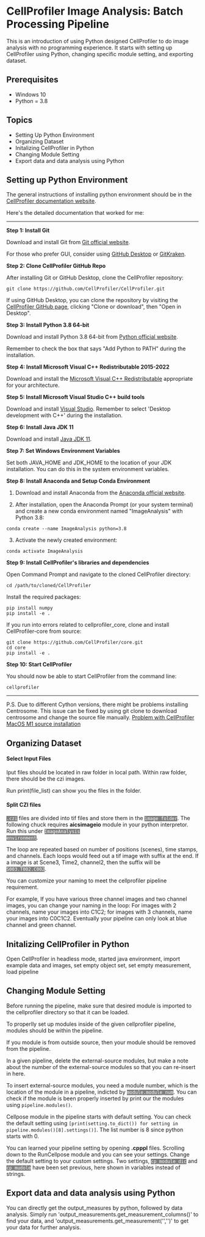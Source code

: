# CellProfiler Image Analysis: Batch Processing Pipeline

This is an introduction of using Python designed CellProfiler to do image analysis with no programming experience. It starts with setting up CellProfiler using Python, changing specific module setting, and exporting dataset. 

## Prerequisites
- Windows 10
- Python = 3.8

## Topics
- Setting Up Python Environment
- Organizing Dataset
- Initalizing CellProfiler in Python
- Changing Module Setting
- Export data and data analysis using Python

## Setting up Python Environment
The general instructions of installing python environment should be in the [CellProfiler documentation website](https://github.com/CellProfiler/CellProfiler/wiki/Source-installation-%28Windows%29).

Here's the detailed documentation that worked for me: 

---

**Step 1: Install Git**

Download and install Git from [Git official website](https://git-scm.com/download/win).

For those who prefer GUI, consider using [GitHub Desktop](https://desktop.github.com/) or [GitKraken](https://www.gitkraken.com/).

**Step 2: Clone CellProfiler GitHub Repo**

After installing Git or GitHub Desktop, clone the CellProfiler repository:

```
git clone https://github.com/CellProfiler/CellProfiler.git
```

If using GitHub Desktop, you can clone the repository by visiting the [CellProfiler GitHub page](https://github.com/CellProfiler/CellProfiler), clicking "Clone or download", then "Open in Desktop".

**Step 3: Install Python 3.8 64-bit**

Download and install Python 3.8 64-bit from [Python official website](https://www.python.org/downloads/).

Remember to check the box that says "Add Python to PATH" during the installation.

**Step 4: Install Microsoft Visual C++ Redistributable 2015-2022**

Download and install the [Microsoft Visual C++ Redistributable](https://visualstudio.microsoft.com/vs/features/cplusplus/) appropriate for your architecture.

**Step 5: Install Microsoft Visual Studio C++ build tools**

Download and install [Visual Studio](https://visualstudio.microsoft.com/). Remember to select 'Desktop development with C++' during the installation.

**Step 6: Install Java JDK 11**

Download and install [Java JDK 11](https://www.oracle.com/java/technologies/javase-jdk11-downloads.html).

**Step 7: Set Windows Environment Variables**

Set both JAVA_HOME and JDK_HOME to the location of your JDK installation. You can do this in the system environment variables.

**Step 8: Install Anaconda and Setup Conda Environment**

1. Download and install Anaconda from the [Anaconda official website](https://www.anaconda.com/products/distribution).
   
2. After installation, open the Anaconda Prompt (or your system terminal) and create a new conda environment named "ImageAnalysis" with Python 3.8:

```
conda create --name ImageAnalysis python=3.8
```

3. Activate the newly created environment:

```
conda activate ImageAnalysis
```

**Step 9: Install CellProfiler's libraries and dependencies**

Open Command Prompt and navigate to the cloned CellProfiler directory:

```
cd /path/to/cloned/CellProfiler
```

Install the required packages:

```
pip install numpy
pip install -e .
```

If you run into errors related to cellprofiler_core, clone and install CellProfiler-core from source:

```
git clone https://github.com/CellProfiler/core.git
cd core 
pip install -e .
```

**Step 10: Start CellProfiler**

You should now be able to start CellProfiler from the command line:

```
cellprofiler
```

---

P.S. Due to different Cython versions, there might be problems installing Centrosome. This issue can be fixed by using git clone to download centrosome and change the source file manually. [Problem with CellProfiler MacOS M1 source installation](https://forum.image.sc/t/problem-with-cellprofiler-macos-m1-source-installation/83954/2)


## Organizing Dataset

#### Select Input Files

Iput files should be located in <a>raw</a> folder in local path. Within raw folder, there should be the czi images. 

Run print(file_list) can show you the files in the folder. 

#### Split CZI files

<code style="background:grey;color:white">.czi</code> files are divided into tif files and store them in the <code style="background:grey;color:white">image folder</code>. The following chuck requires **aicsimageio** module in your python interpretor. Run this under <code style="background:grey;color:white">ImageAnalysis environment</code>. 

The loop are repeated based on number of positions (scenes), time stamps, and channels. Each loops would feed out a tif image with suffix at the end. If a image is at Scene3, Time2, channel2, then the suffix will be <code style="background:grey;color:white">S003.T002.C002</code>. 

You can customize your naming to meet the cellprofiler pipeline requirement. 

For example, 
If you have various three channel images and two channel images, you can change your naming in the loop: For images with 2 channels, name your images into C1C2; for images with 3 channels, name your images into C0C1C2. Eventually your pipeline can only look at blue channel and green channel.

## Initalizing CellProfiler in Python

Open CellProfiler in headless mode, started java environment, import example data and images, set empty object set, set empty measurement, load pipeline

## Changing Module Setting

Before running the pipeline, make sure that desired module is imported to the cellprofiler directory so that it can be loaded.

To properlly set up modules inside of the given cellprofiler pipeline, modules should be within the pipeline. 

If you module is from outside source, then your module should be removed from the pipeline. 

In a given pipeline, delete the external-source modules, but make a note about the number of the external-source modules so that you can re-insert in here. 

To insert external-source modules, you need a module number, which is the location of the module in a pipeline, indicted by <code style="background:grey;color:white">module.module_num</code>. You can check if the module is been properly inserted by print our the modules using ```pipeline.modules()```.

Cellpose module in the pipeline starts with default setting. You can check the default setting using
```[print(setting.to_dict()) for setting in pipeline.modules()[8].settings()]```. The list number is 8 since python starts with 0. 

You can learned your pipeline setting by opening **.cpppl** files. Scrolling down to the RunCellpose module and you can see your settings. Change the default setting to your custom settings. Two settings, <code style="background:grey;color:white">cp_module_dic</code> and <code style="background:grey;color:white">cp_mudole</code> have been set previous, here shown in variables instead of strings. 

## Export data and data analysis using Python

You can directly get the output_measures by python, followed by data analysis. Simply run 'output_measurements.get_measurement_columns()' to find your data, and 'output_measurements.get_measurement('<setting one>','<setting two>')' to get your data for further analysis. 
